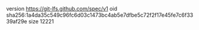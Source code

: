 version https://git-lfs.github.com/spec/v1
oid sha256:1a4da35c549c96fc6d03c1473bc4ab5e7dfbe5c72f2f17e45fe7c6f3339af29e
size 12221
